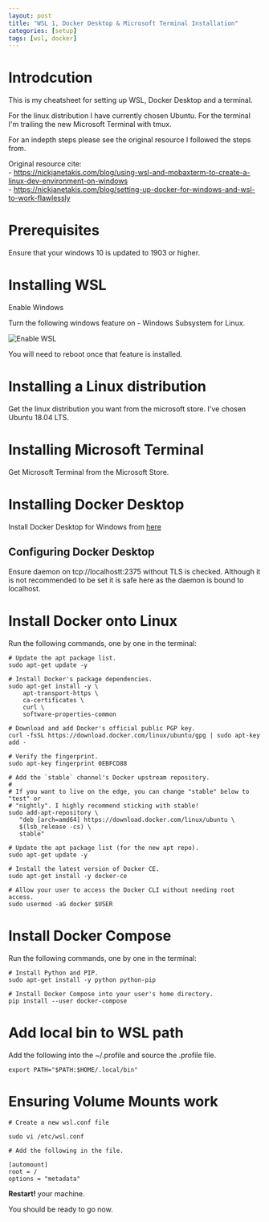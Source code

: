 ```yaml
---
layout: post
title: "WSL 1, Docker Desktop & Microsoft Terminal Installation"
categories: [setup]
tags: [wsl, docker]
---
```


# Introdcution

This is my cheatsheet for setting up WSL, Docker Desktop and a terminal.

For the linux distribution I have currently chosen Ubuntu.
For the terminal I'm trailing the new Microsoft Terminal with tmux.

For an indepth steps please see the original resource I followed the steps from.

Original resource cite:  
    - https://nickjanetakis.com/blog/using-wsl-and-mobaxterm-to-create-a-linux-dev-environment-on-windows  
    - https://nickjanetakis.com/blog/setting-up-docker-for-windows-and-wsl-to-work-flawlessly

# Prerequisites

Ensure that your windows 10 is updated to 1903 or higher.

# Installing WSL

Enable Windows

Turn the following windows feature on - Windows Subsystem for Linux.

![Enable WSL](https://github.com/slowmonkey/slowmonkey.github.io/tree/master/assets/wsl-conemu-docker-desktop-installation/enabling-wsl.png)

You will need to reboot once that feature is installed.

# Installing a Linux distribution

Get the linux distribution you want from the microsoft store. I've chosen Ubuntu 18.04 LTS.

# Installing Microsoft Terminal

Get Microsoft Terminal from the Microsoft Store.

# Installing Docker Desktop

Install Docker Desktop for Windows from [here](https://hub.docker.com/editions/community/docker-ce-desktop-windows)

## Configuring Docker Desktop

Ensure daemon on tcp://localhostt:2375 without TLS is checked. Although it is not recommended to be set it is safe here as the daemon is bound to localhost.

# Install Docker onto Linux

Run the following commands, one by one in the terminal:

```
# Update the apt package list.
sudo apt-get update -y

# Install Docker's package dependencies.
sudo apt-get install -y \
    apt-transport-https \
    ca-certificates \
    curl \
    software-properties-common

# Download and add Docker's official public PGP key.
curl -fsSL https://download.docker.com/linux/ubuntu/gpg | sudo apt-key add -

# Verify the fingerprint.
sudo apt-key fingerprint 0EBFCD88

# Add the `stable` channel's Docker upstream repository.
#
# If you want to live on the edge, you can change "stable" below to "test" or
# "nightly". I highly recommend sticking with stable!
sudo add-apt-repository \
   "deb [arch=amd64] https://download.docker.com/linux/ubuntu \
   $(lsb_release -cs) \
   stable"

# Update the apt package list (for the new apt repo).
sudo apt-get update -y

# Install the latest version of Docker CE.
sudo apt-get install -y docker-ce

# Allow your user to access the Docker CLI without needing root access.
sudo usermod -aG docker $USER
```

# Install Docker Compose
Run the following commands, one by one in the terminal:

```
# Install Python and PIP.
sudo apt-get install -y python python-pip

# Install Docker Compose into your user's home directory.
pip install --user docker-compose
```

# Add local bin to WSL path

Add the following into the ~/.profile and source the .profile file.

```
export PATH="$PATH:$HOME/.local/bin"
```

# Ensuring Volume Mounts work
```
# Create a new wsl.conf file

sudo vi /etc/wsl.conf

# Add the following in the file.

[automount]
root = /
options = "metadata"
```

**Restart!** your machine.


You should be ready to go now.